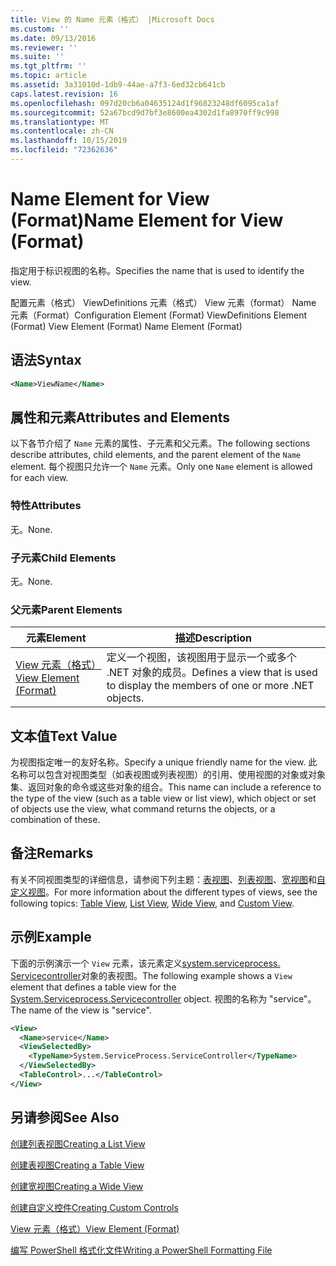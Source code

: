 ```yaml
---
title: View 的 Name 元素（格式） |Microsoft Docs
ms.custom: ''
ms.date: 09/13/2016
ms.reviewer: ''
ms.suite: ''
ms.tgt_pltfrm: ''
ms.topic: article
ms.assetid: 3a31010d-1db9-44ae-a7f3-6ed32cb641cb
caps.latest.revision: 16
ms.openlocfilehash: 097d20cb6a04635124d1f96823248df6095ca1af
ms.sourcegitcommit: 52a67bcd9d7bf3e8600ea4302d1fa8970ff9c998
ms.translationtype: MT
ms.contentlocale: zh-CN
ms.lasthandoff: 10/15/2019
ms.locfileid: "72362636"
---
```

# <a name="name-element-for-view-format"></a><span data-ttu-id="f2281-102">Name Element for View (Format)</span><span class="sxs-lookup"><span data-stu-id="f2281-102">Name Element for View (Format)</span></span>

<span data-ttu-id="f2281-103">指定用于标识视图的名称。</span><span class="sxs-lookup"><span data-stu-id="f2281-103">Specifies the name that is used to identify the view.</span></span>

<span data-ttu-id="f2281-104">配置元素（格式） ViewDefinitions 元素（格式） View 元素（format） Name 元素（Format）</span><span class="sxs-lookup"><span data-stu-id="f2281-104">Configuration Element (Format) ViewDefinitions Element (Format) View Element (Format) Name Element (Format)</span></span>

## <a name="syntax"></a><span data-ttu-id="f2281-105">语法</span><span class="sxs-lookup"><span data-stu-id="f2281-105">Syntax</span></span>

```xml
<Name>ViewName</Name>
```

## <a name="attributes-and-elements"></a><span data-ttu-id="f2281-106">属性和元素</span><span class="sxs-lookup"><span data-stu-id="f2281-106">Attributes and Elements</span></span>

<span data-ttu-id="f2281-107">以下各节介绍了 `Name` 元素的属性、子元素和父元素。</span><span class="sxs-lookup"><span data-stu-id="f2281-107">The following sections describe attributes, child elements, and the parent element of the `Name` element.</span></span> <span data-ttu-id="f2281-108">每个视图只允许一个 `Name` 元素。</span><span class="sxs-lookup"><span data-stu-id="f2281-108">Only one `Name` element is allowed for each view.</span></span>

### <a name="attributes"></a><span data-ttu-id="f2281-109">特性</span><span class="sxs-lookup"><span data-stu-id="f2281-109">Attributes</span></span>

<span data-ttu-id="f2281-110">无。</span><span class="sxs-lookup"><span data-stu-id="f2281-110">None.</span></span>

### <a name="child-elements"></a><span data-ttu-id="f2281-111">子元素</span><span class="sxs-lookup"><span data-stu-id="f2281-111">Child Elements</span></span>

<span data-ttu-id="f2281-112">无。</span><span class="sxs-lookup"><span data-stu-id="f2281-112">None.</span></span>

### <a name="parent-elements"></a><span data-ttu-id="f2281-113">父元素</span><span class="sxs-lookup"><span data-stu-id="f2281-113">Parent Elements</span></span>

|<span data-ttu-id="f2281-114">元素</span><span class="sxs-lookup"><span data-stu-id="f2281-114">Element</span></span>|<span data-ttu-id="f2281-115">描述</span><span class="sxs-lookup"><span data-stu-id="f2281-115">Description</span></span>|
|-------------|-----------------|
|[<span data-ttu-id="f2281-116">View 元素（格式）</span><span class="sxs-lookup"><span data-stu-id="f2281-116">View Element (Format)</span></span>](./view-element-format.md)|<span data-ttu-id="f2281-117">定义一个视图，该视图用于显示一个或多个 .NET 对象的成员。</span><span class="sxs-lookup"><span data-stu-id="f2281-117">Defines a view that is used to display the members of one or more .NET objects.</span></span>|

## <a name="text-value"></a><span data-ttu-id="f2281-118">文本值</span><span class="sxs-lookup"><span data-stu-id="f2281-118">Text Value</span></span>

<span data-ttu-id="f2281-119">为视图指定唯一的友好名称。</span><span class="sxs-lookup"><span data-stu-id="f2281-119">Specify a unique friendly name for the view.</span></span> <span data-ttu-id="f2281-120">此名称可以包含对视图类型（如表视图或列表视图）的引用、使用视图的对象或对象集、返回对象的命令或这些对象的组合。</span><span class="sxs-lookup"><span data-stu-id="f2281-120">This name can include a reference to the type of the view (such as a table view or list view), which object or set of objects use the view, what command returns the objects, or a combination of these.</span></span>

## <a name="remarks"></a><span data-ttu-id="f2281-121">备注</span><span class="sxs-lookup"><span data-stu-id="f2281-121">Remarks</span></span>

<span data-ttu-id="f2281-122">有关不同视图类型的详细信息，请参阅下列主题：[表视图](./creating-a-table-view.md)、[列表视图](./creating-a-list-view.md)、[宽视图](./creating-a-wide-view.md)和[自定义视图](./creating-custom-controls.md)。</span><span class="sxs-lookup"><span data-stu-id="f2281-122">For more information about the different types of views, see the following topics: [Table View](./creating-a-table-view.md), [List View](./creating-a-list-view.md), [Wide View](./creating-a-wide-view.md), and [Custom View](./creating-custom-controls.md).</span></span>

## <a name="example"></a><span data-ttu-id="f2281-123">示例</span><span class="sxs-lookup"><span data-stu-id="f2281-123">Example</span></span>

<span data-ttu-id="f2281-124">下面的示例演示一个 `View` 元素，该元素定义[system.serviceprocess. Servicecontroller](/dotnet/api/System.ServiceProcess.ServiceController)对象的表视图。</span><span class="sxs-lookup"><span data-stu-id="f2281-124">The following example shows a `View` element that defines a table view for the [System.Serviceprocess.Servicecontroller](/dotnet/api/System.ServiceProcess.ServiceController) object.</span></span> <span data-ttu-id="f2281-125">视图的名称为 "service"。</span><span class="sxs-lookup"><span data-stu-id="f2281-125">The name of the view is "service".</span></span>

```xml
<View>
  <Name>service</Name>
  <ViewSelectedBy>
    <TypeName>System.ServiceProcess.ServiceController</TypeName>
  </ViewSelectedBy>
  <TableControl>...</TableControl>
</View>

```

## <a name="see-also"></a><span data-ttu-id="f2281-126">另请参阅</span><span class="sxs-lookup"><span data-stu-id="f2281-126">See Also</span></span>

[<span data-ttu-id="f2281-127">创建列表视图</span><span class="sxs-lookup"><span data-stu-id="f2281-127">Creating a List View</span></span>](./creating-a-list-view.md)

[<span data-ttu-id="f2281-128">创建表视图</span><span class="sxs-lookup"><span data-stu-id="f2281-128">Creating a Table View</span></span>](./creating-a-table-view.md)

[<span data-ttu-id="f2281-129">创建宽视图</span><span class="sxs-lookup"><span data-stu-id="f2281-129">Creating a Wide View</span></span>](./creating-a-wide-view.md)

[<span data-ttu-id="f2281-130">创建自定义控件</span><span class="sxs-lookup"><span data-stu-id="f2281-130">Creating Custom Controls</span></span>](./creating-custom-controls.md)

[<span data-ttu-id="f2281-131">View 元素（格式）</span><span class="sxs-lookup"><span data-stu-id="f2281-131">View Element (Format)</span></span>](./view-element-format.md)

[<span data-ttu-id="f2281-132">编写 PowerShell 格式化文件</span><span class="sxs-lookup"><span data-stu-id="f2281-132">Writing a PowerShell Formatting File</span></span>](./writing-a-powershell-formatting-file.md)
